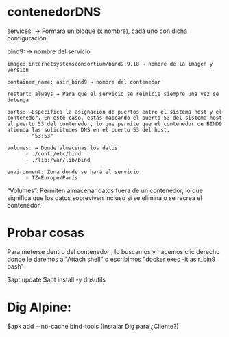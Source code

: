 # contenedorDNS

services: → Formará un bloque (x nombre), cada uno con dicha configuración.

  bind9: → nombre del servicio

    image: internetsystemsconsortium/bind9:9.18 → nombre de la imagen y version

    container_name: asir_bind9 → nombre del contenedor

    restart: always → Para que el servicio se reinicie siempre una vez se detenga

    ports: →Especifica la asignación de puertos entre el sistema host y el contenedor. En este caso, estás mapeando el puerto 53 del sistema host al puerto 53 del contenedor, lo que permite que el contenedor de BIND9 atienda las solicitudes DNS en el puerto 53 del host.
          - "53:53"

    volumes: → Donde almacenas los datos
          - ./conf:/etc/bind
          - ./lib:/var/lib/bind

    environment: Zona donde se hará el servicio
          - TZ=Europe/París

“Volumes”: Permiten almacenar datos fuera de un contenedor, lo que significa que los datos sobreviven incluso si se elimina o se recrea el contenedor.

# Probar cosas

Para meterse dentro del contenedor , lo buscamos y hacemos clic derecho donde le daremos a "Attach shell" o escribimos "docker exec -it asir_bin9 bash"

$apt update
$apt install -y dnsutils


# Dig Alpine:

$apk add --no-cache bind-tools (Instalar Dig para ¿Cliente?)